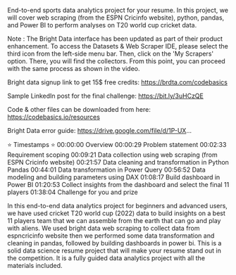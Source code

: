 End-to-end sports data analytics project for your resume. In this project, we will cover web scraping (from the ESPN Cricinfo website), python, pandas, and Power BI to perform analyses on T20 world cup cricket data.

Note : The Bright Data interface has been updated as part of their product enhancement. To access the Datasets & Web Scraper IDE, please select the third icon from the left-side menu bar. Then, click on the 'My Scrapers' option. There, you will find the collectors. From this point, you can proceed with the same process as shown in the video.

Bright data signup link to get 15$ free credits: https://brdta.com/codebasics

Sample LinkedIn post for the final challenge: https://bit.ly/3uHCzQE

Code & other files can be downloaded from here: https://codebasics.io/resources

Bright Data error guide: https://drive.google.com/file/d/1P-UX...

⭐️ Timestamps ⭐️ 00:00:00 Overview 00:00:29 Problem statement 00:02:33 Requirement scoping 00:09:21 Data collection using web scraping (from ESPN Cricinfo website) 00:21:57 Data cleaning and transformation in Python Pandas 00:44:01 Data transformation in Power Query 00:56:52 Data modeling and building parameters using DAX 01:08:17 Build dashboard in Power BI 01:20:53 Collect insights from the dashboard and select the final 11 players 01:38:04 Challenge for you and prize

In this end-to-end data analytics project for beginners and advanced users, we have used cricket T20 world cup (2022) data to build insights on a best 11 players team that we can assemble from the earth that can go and play with aliens. We used bright data web scraping to collect data from espncricinfo website then we performed some data transformation and cleaning in pandas, followed by building dashboards in power bi. This is a solid data science resume project that will make your resume stand out in the competition. It is a fully guided data analytics project with all the materials included.
